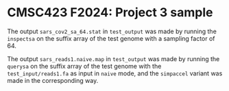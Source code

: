 # CMSC423 F2024: Project 3 sample 

The output `sars_cov2_sa_64.stat` in `test_output` was made by running the `inspectsa` on the suffix array of the test genome with a sampling factor of 64.

The output `sars_reads1.naive.map` in `test_output` was made by running the `querysa` on the suffix array of the test genome with the `test_input/reads1.fa` as input in `naive` mode, and
the `simpaccel` variant was made in the corresponding way.
